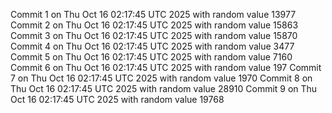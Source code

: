 Commit 1 on Thu Oct 16 02:17:45 UTC 2025 with random value 13977
Commit 2 on Thu Oct 16 02:17:45 UTC 2025 with random value 15863
Commit 3 on Thu Oct 16 02:17:45 UTC 2025 with random value 15870
Commit 4 on Thu Oct 16 02:17:45 UTC 2025 with random value 3477
Commit 5 on Thu Oct 16 02:17:45 UTC 2025 with random value 7160
Commit 6 on Thu Oct 16 02:17:45 UTC 2025 with random value 197
Commit 7 on Thu Oct 16 02:17:45 UTC 2025 with random value 1970
Commit 8 on Thu Oct 16 02:17:45 UTC 2025 with random value 28910
Commit 9 on Thu Oct 16 02:17:45 UTC 2025 with random value 19768
